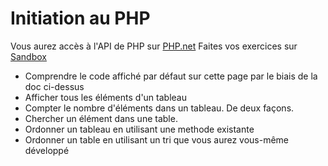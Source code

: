 # Initiation au PHP
Vous aurez accès à l'API de PHP sur [PHP.net](http://php.net/manual/fr/)
Faites vos exercices sur [Sandbox](http://sandbox.onlinephpfunctions.com/)
* Comprendre le code affiché par défaut sur cette page par le biais de la doc ci-dessus
* Afficher  tous les éléments d'un tableau
* Compter le nombre d'éléments dans un tableau. De deux façons.
* Chercher un élément dans une table.
* Ordonner un tableau en utilisant une methode existante
* Ordonner un table en utilisant un tri que vous aurez vous-même développé
